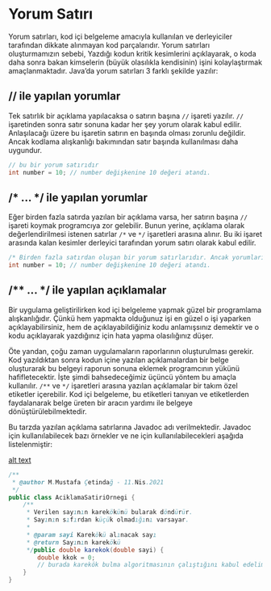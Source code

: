 # Yorum Satırı

Yorum satırları, kod içi belgeleme amacıyla kullanılan ve derleyiciler tarafından dikkate alınmayan kod parçalarıdır. Yorum satırları oluşturmamızın sebebi, Yazdığı kodun kritik kesimlerini açıklayarak, o koda daha sonra bakan kimselerin (büyük olasılıkla kendisinin) işini kolaylaştırmak amaçlanmaktadır. Java’da yorum satırları 3 farklı şekilde yazılır:

## // ile yapılan yorumlar
Tek satırlık bir açıklama yapılacaksa o satırın başına `//` işareti yazılır. `//` işaretinden sonra satır sonuna kadar her şey yorum olarak kabul edilir. Anlaşılacağı üzere bu işaretin satırın en başında olması zorunlu değildir. Ancak kodlama alışkanlığı bakımından satır başında kullanılması daha uygundur.

```java
// bu bir yorum satırıdır
int number = 10; // number değişkenine 10 değeri atandı.
```

## /* ... */ ile yapılan yorumlar
Eğer birden fazla satırda yazılan bir açıklama varsa, her satırın başına `//` işareti koymak programcıya zor gelebilir. Bunun yerine, açıklama olarak değerlendirilmesi istenen satırlar `/*` ve `*/` işaretleri arasına alınır. Bu iki işaret arasında kalan kesimler derleyici tarafından yorum satırı olarak kabul edilir.

```java
/* Birden fazla satırdan oluşan bir yorum satırlarıdır. Ancak yorumların bu yolla ifade edilmesi için birden fazla satırdan oluşması zorunluluğu yoktur. */
int number = 10; // number değişkenine 10 değeri atandı.
```

## /** ... */ ile yapılan açıklamalar
Bir uygulama geliştirilirken kod içi belgeleme yapmak güzel bir programlama alışkanlığıdır. Çünkü hem yapmakta olduğunuz işi en güzel o işi yaparken açıklayabilirsiniz, hem de açıklayabildiğiniz kodu anlamışsınız demektir ve o kodu açıklayarak yazdığınız için hata yapma olasılığınız düşer.

Öte yandan, çoğu zaman uygulamaların raporlarının oluşturulması gerekir. Kod yazıldıktan sonra kodun içine yazılan açıklamalardan bir belge oluşturarak bu belgeyi raporun sonuna eklemek programcının yükünü hafifletecektir. İşte şimdi bahsedeceğimiz üçüncü yöntem bu amaçla kullanılır. `/**` ve `*/` işaretleri arasına yazılan açıklamalar bir takım özel etiketler içerebilir. Kod içi belgeleme, bu etiketleri tanıyan ve etiketlerden faydalanarak belge üreten bir aracın yardımı ile belgeye dönüştürülebilmektedir.

Bu tarzda yazılan açıklama satırlarına Javadoc adı verilmektedir. Javadoc için kullanılabilecek bazı örnekler ve ne için kullanılabilecekleri aşağıda listelenmiştir:

[alt text](./img/yorumsatiri.png)

```java
/**
 * @author M.Mustafa Çetindağ - 11.Nis.2021
 */
public class AciklamaSatiriOrnegi {
    /**
     * Verilen sayının karekökünü bularak döndürür.
     * Sayının sıfırdan küçük olmadığını varsayar.
     *
     * @param sayi Karekökü alınacak sayı
     * @return Sayının karekökü
     */public double karekok(double sayi) {
        double kkok = 0;
        // burada karekök bulma algoritmasının çalıştığını kabul edelimreturn kkok;
    }
}
```